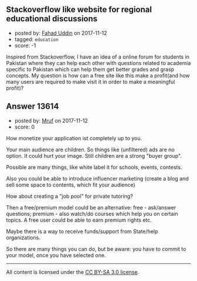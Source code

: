 ## Stackoverflow like website for regional educational discussions

- posted by: [Fahad Uddin](https://stackexchange.com/users/160083/fahad-uddin) on 2017-11-12
- tagged: `education`
- score: -1

Inspired from Stackoverflow, I have an idea of a online forum for students in Pakistan where they can help each other with questions related to academia specific to Pakistan which can help them get better grades and grasp concepts. My question is how can a free site like this make a profit(and how many users are required to make visit it in order to make a meaningful profit)?


## Answer 13614

- posted by: [Mruf](https://stackexchange.com/users/3246202/mruf) on 2017-11-12
- score: 0

How monetize your application ist completely up to you.

Your main audience are children. So things like (unfiltered) ads are no option. It could hurt your image. Still children are a strong "buyer group".

Possible are many things, like white label it for schools, events, contests.

Also you could be able to introduce influencer marketing (create a blog and sell some space to contents, which fit your audience)

How about creating a "job pool" for private tutoring?

Then a free/premium model could be an alternative: free - ask/answer questions; premium - also watch/do courses which help you on certain topics. A free user could be able to earn premium rights etc.

Maybe there is a way to receive funds/support from State/help organizations.

So there are many things you can do, but be aware: you have to commit to your model, once you have selected one.



---

All content is licensed under the [CC BY-SA 3.0 license](https://creativecommons.org/licenses/by-sa/3.0/).

